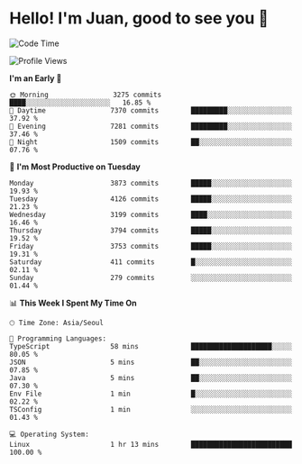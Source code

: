 # Hello! I'm Juan, good to see you 👋

<!--
**Y-k-Y/Y-k-Y** is a ✨ _special_ ✨ repository because its `README.md` (this file) appears on your GitHub profile.

Here are some ideas to get you started:

- 🔭 I’m currently working on ...
- 🌱 I’m currently learning ...
- 👯 I’m looking to collaborate on ...
- 🤔 I’m looking for help with ...
- 💬 Ask me about ...
- 📫 How to reach me: ...
- 😄 Pronouns: ...
- ⚡ Fun fact: ...
-->
<!--
![Profile views](https://gpvc.arturio.dev/Y-k-Y)

[![Omid Nikrah StackOverflow](https://github-readme-stackoverflow.vercel.app/?userID=9517076)](https://stackoverflow.com/users/9517076/i-have-10-fingers)
-->

<!--START_SECTION:waka-->
![Code Time](http://img.shields.io/badge/Code%20Time-1%2C755%20hrs%2050%20mins-blue)

![Profile Views](http://img.shields.io/badge/Profile%20Views-0-blue)

**I'm an Early 🐤** 

```text
🌞 Morning                3275 commits        ████░░░░░░░░░░░░░░░░░░░░░   16.85 % 
🌆 Daytime                7370 commits        █████████░░░░░░░░░░░░░░░░   37.92 % 
🌃 Evening                7281 commits        █████████░░░░░░░░░░░░░░░░   37.46 % 
🌙 Night                  1509 commits        ██░░░░░░░░░░░░░░░░░░░░░░░   07.76 % 
```
📅 **I'm Most Productive on Tuesday** 

```text
Monday                   3873 commits        █████░░░░░░░░░░░░░░░░░░░░   19.93 % 
Tuesday                  4126 commits        █████░░░░░░░░░░░░░░░░░░░░   21.23 % 
Wednesday                3199 commits        ████░░░░░░░░░░░░░░░░░░░░░   16.46 % 
Thursday                 3794 commits        █████░░░░░░░░░░░░░░░░░░░░   19.52 % 
Friday                   3753 commits        █████░░░░░░░░░░░░░░░░░░░░   19.31 % 
Saturday                 411 commits         █░░░░░░░░░░░░░░░░░░░░░░░░   02.11 % 
Sunday                   279 commits         ░░░░░░░░░░░░░░░░░░░░░░░░░   01.44 % 
```


📊 **This Week I Spent My Time On** 

```text
🕑︎ Time Zone: Asia/Seoul

💬 Programming Languages: 
TypeScript               58 mins             ████████████████████░░░░░   80.05 % 
JSON                     5 mins              ██░░░░░░░░░░░░░░░░░░░░░░░   07.85 % 
Java                     5 mins              ██░░░░░░░░░░░░░░░░░░░░░░░   07.30 % 
Env File                 1 min               █░░░░░░░░░░░░░░░░░░░░░░░░   02.22 % 
TSConfig                 1 min               ░░░░░░░░░░░░░░░░░░░░░░░░░   01.43 % 

💻 Operating System: 
Linux                    1 hr 13 mins        █████████████████████████   100.00 % 
```


<!--END_SECTION:waka-->
